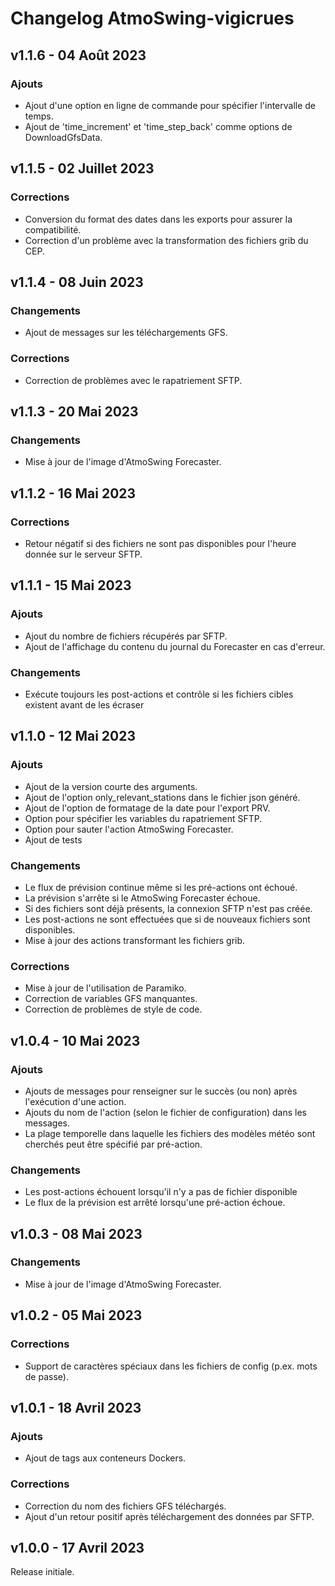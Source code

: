 # Changelog AtmoSwing-vigicrues


## v1.1.6 - 04 Août 2023

### Ajouts

*   Ajout d'une option en ligne de commande pour spécifier l'intervalle de temps.
*   Ajout de 'time_increment' et 'time_step_back' comme options de DownloadGfsData.


## v1.1.5 - 02 Juillet 2023

### Corrections

*   Conversion du format des dates dans les exports pour assurer la compatibilité.
*   Correction d'un problème avec la transformation des fichiers grib du CEP.


## v1.1.4 - 08 Juin 2023

### Changements

*   Ajout de messages sur les téléchargements GFS.

### Corrections

*   Correction de problèmes avec le rapatriement SFTP.


## v1.1.3 - 20 Mai 2023

### Changements

*   Mise à jour de l'image d'AtmoSwing Forecaster.


## v1.1.2 - 16 Mai 2023

### Corrections

*   Retour négatif si des fichiers ne sont pas disponibles pour l'heure donnée sur le serveur SFTP.


## v1.1.1 - 15 Mai 2023

### Ajouts

*   Ajout du nombre de fichiers récupérés par SFTP.
*   Ajout de l'affichage du contenu du journal du Forecaster en cas d'erreur.

### Changements

*   Exécute toujours les post-actions et contrôle si les fichiers cibles existent avant
    de les écraser


## v1.1.0 - 12 Mai 2023

### Ajouts

*   Ajout de la version courte des arguments.
*   Ajout de l'option only_relevant_stations dans le fichier json généré.
*   Ajout de l'option de formatage de la date pour l'export PRV.
*   Option pour spécifier les variables du rapatriement SFTP.
*   Option pour sauter l'action AtmoSwing Forecaster.
*   Ajout de tests

### Changements

*   Le flux de prévision continue même si les pré-actions ont échoué.
*   La prévision s'arrête si le AtmoSwing Forecaster échoue.
*   Si des fichiers sont déjà présents, la connexion SFTP n'est pas créée.
*   Les post-actions ne sont effectuées que si de nouveaux fichiers sont disponibles.
*   Mise à jour des actions transformant les fichiers grib.

### Corrections

*   Mise à jour de l'utilisation de Paramiko.
*   Correction de variables GFS manquantes.
*   Correction de problèmes de style de code.


## v1.0.4 - 10 Mai 2023

### Ajouts

*   Ajouts de messages pour renseigner sur le succès (ou non) après l'exécution d'une action.
*   Ajouts du nom de l'action (selon le fichier de configuration) dans les messages.
*   La plage temporelle dans laquelle les fichiers des modèles météo sont cherchés peut être spécifié par pré-action.

### Changements

*   Les post-actions échouent lorsqu'il n'y a pas de fichier disponible
*   Le flux de la prévision est arrêté lorsqu'une pré-action échoue.


## v1.0.3 - 08 Mai 2023

### Changements

*   Mise à jour de l'image d'AtmoSwing Forecaster.


## v1.0.2 - 05 Mai 2023

### Corrections

*   Support de caractères spéciaux dans les fichiers de config (p.ex. mots de passe).


## v1.0.1 - 18 Avril 2023

### Ajouts

*   Ajout de tags aux conteneurs Dockers.

### Corrections

*   Correction du nom des fichiers GFS téléchargés.
*   Ajout d'un retour positif après téléchargement des données par SFTP.


## v1.0.0 - 17 Avril 2023

Release initiale.

